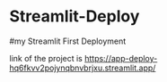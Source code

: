 # Streamlit-Deploy

#my Streamlit First Deployment

link of the project is https://app-deploy-hq6fkvv2pojynqbnvbrjxu.streamlit.app/
